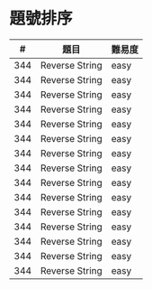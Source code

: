 # 題號排序


| # | 題目 | 難易度 |
| -- | -- | -- |
| 344 | Reverse String	 | easy |
| 344 | Reverse String	 | easy |
| 344 | Reverse String	 | easy |
| 344 | Reverse String	 | easy |
| 344 | Reverse String	 | easy |
| 344 | Reverse String	 | easy |
| 344 | Reverse String	 | easy |
| 344 | Reverse String	 | easy |
| 344 | Reverse String	 | easy |
| 344 | Reverse String	 | easy |
| 344 | Reverse String	 | easy |
| 344 | Reverse String	 | easy |
| 344 | Reverse String	 | easy |
| 344 | Reverse String	 | easy |
| 344 | Reverse String	 | easy |
